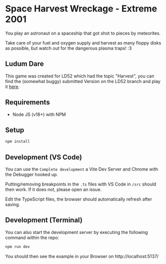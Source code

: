 # Space Harvest Wreckage - Extreme 2001

You play an astronaut on a spaceship that got shot to pieces by meteorites.

Take care of your fuel and oxygen supply and harvest as many floppy disks as possible, but watch out for the dangerous plasma traps! :3

## Ludum Dare

This game was created for LD52 which had the topic "Harvest", you can find the (somewhat buggy) submitted Version on the LD52 branch and play it [here](https://ld52.wolkenwelten.net/).

## Requirements
- Node JS (v18+) with NPM

## Setup

```bash
npm install
```

## Development (VS Code)

You can use the `Complete development` a Vite Dev Server and Chrome with the Debugger hooked up.

Putting/removing breakpoints in the `.ts` files with VS Code in `/src` should then work.
If it does not, please open an issue.

Edit the TypeScript files, the browser should automatically refresh after saving.

## Development (Terminal)

You can also start the development server by executing the following command within the repo:
```bash
npm run dev
```

You should then see the example in your Browser on http://localhost:5137/